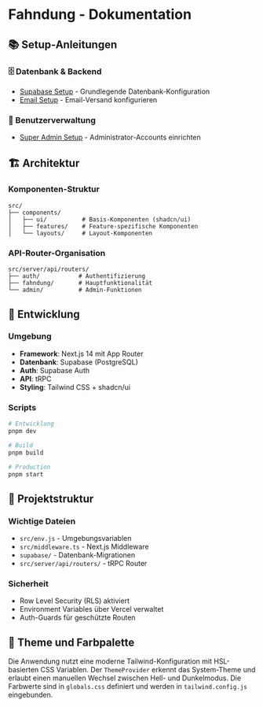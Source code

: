 # Fahndung - Dokumentation

## 📚 Setup-Anleitungen

### 🗄️ Datenbank & Backend
- [Supabase Setup](./SUPABASE-SETUP-ANLEITUNG.md) - Grundlegende Datenbank-Konfiguration
- [Email Setup](./EMAIL-SETUP.md) - Email-Versand konfigurieren

### 👥 Benutzerverwaltung
- [Super Admin Setup](./SUPER-ADMIN-ANLEITUNG.md) - Administrator-Accounts einrichten

## 🏗️ Architektur

### Komponenten-Struktur
```
src/
├── components/
│   ├── ui/          # Basis-Komponenten (shadcn/ui)
│   ├── features/    # Feature-spezifische Komponenten
│   └── layouts/     # Layout-Komponenten
```

### API-Router-Organisation
```
src/server/api/routers/
├── auth/           # Authentifizierung
├── fahndung/       # Hauptfunktionalität
└── admin/          # Admin-Funktionen
```

## 🔧 Entwicklung

### Umgebung
- **Framework**: Next.js 14 mit App Router
- **Datenbank**: Supabase (PostgreSQL)
- **Auth**: Supabase Auth
- **API**: tRPC
- **Styling**: Tailwind CSS + shadcn/ui

### Scripts
```bash
# Entwicklung
pnpm dev

# Build
pnpm build

# Production
pnpm start
```

## 📁 Projektstruktur

### Wichtige Dateien
- `src/env.js` - Umgebungsvariablen
- `src/middleware.ts` - Next.js Middleware
- `supabase/` - Datenbank-Migrationen
- `src/server/api/routers/` - tRPC Router

### Sicherheit
- Row Level Security (RLS) aktiviert
- Environment Variables über Vercel verwaltet
- Auth-Guards für geschützte Routen

## 🎨 Theme und Farbpalette

Die Anwendung nutzt eine moderne Tailwind-Konfiguration mit HSL-basierten CSS Variablen.
Der `ThemeProvider` erkennt das System-Theme und erlaubt einen manuellen Wechsel
zwischen Hell- und Dunkelmodus. Die Farbwerte sind in `globals.css` definiert und
werden in `tailwind.config.js` eingebunden.